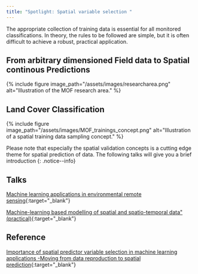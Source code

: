 ```yaml
---
title: "Spotlight: Spatial variable selection "
---
```


The appropriate collection of training data is essential for all monitored classifications. In theory, the rules to be followed are simple, but it is often difficult to achieve a robust, practical application. 

<!--more-->

## From arbitrary dimensioned Field data to Spatial continous Predictions

{% include figure image_path="/assets/images/researcharea.png" alt="Illustration of the MOF research area." %}


## Land Cover Classification

{% include figure image_path="/assets/images/MOF_trainings_concept.png" alt="Illustration of a spatial training data sampling concept." %}


Please note that especially the spatial validation concepts is a cutting edge theme for spatial prediction of data. The following talks will give you a brief introduction
{: .notice--info} 

## Talks

[Machine learning applications in environmental remote sensing](https://www.youtube.com/watch?v=mkHlmYEzsVQ&list=PLXUoTpMa_9s1npXD6S9M0_2pUgnTd6cqV&index=11&t=0s){:target="_blank"}

[Machine-learning based modelling of spatial and spatio-temporal data" (practical)](https://www.youtube.com/watch?v=5NQUae1DzgU){:target="_blank"}

## Reference
[Importance of spatial predictor variable selection in machine learning applications -Moving from data reproduction to spatial prediction](https://www.researchgate.net/publication/335819474_Importance_of_spatial_predictor_variable_selection_in_machine_learning_applications_-Moving_from_data_reproduction_to_spatial_prediction){:target="_blank"}

